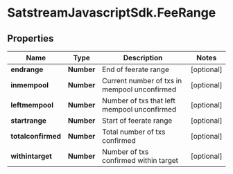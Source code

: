 # SatstreamJavascriptSdk.FeeRange

## Properties
Name | Type | Description | Notes
------------ | ------------- | ------------- | -------------
**endrange** | **Number** | End of feerate range | [optional] 
**inmempool** | **Number** | Current number of txs in mempool unconfirmed | [optional] 
**leftmempool** | **Number** | Number of txs that left mempool unconfirmed | [optional] 
**startrange** | **Number** | Start of feerate range | [optional] 
**totalconfirmed** | **Number** | Total number of txs confirmed | [optional] 
**withintarget** | **Number** | Number of txs confirmed within target | [optional] 
